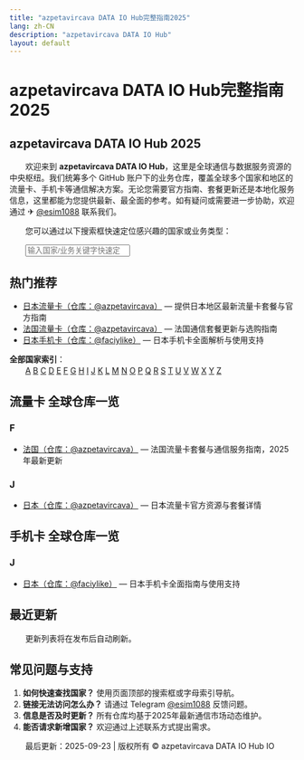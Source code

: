 ```yaml
---
title: "azpetavircava DATA IO Hub完整指南2025"
lang: zh-CN
description: "azpetavircava DATA IO Hub"
layout: default
---
```

# azpetavircava DATA IO Hub完整指南2025

## azpetavircava DATA IO Hub 2025

　　欢迎来到 **azpetavircava DATA IO Hub**，这里是全球通信与数据服务资源的中央枢纽。我们统筹多个 GitHub 账户下的业务仓库，覆盖全球多个国家和地区的流量卡、手机卡等通信解决方案。无论您需要官方指南、套餐更新还是本地化服务信息，这里都能为您提供最新、最全面的参考。如有疑问或需要进一步协助，欢迎通过 ✈ [@esim1088](https://t.me/s/esim1088) 联系我们。

　　您可以通过以下搜索框快速定位感兴趣的国家或业务类型：

　　<input type="search" placeholder="输入国家/业务关键字快速定位" aria-label="国家搜索">

## 热门推荐
- [日本流量卡（仓库：@azpetavircava）](https://azpetavircava.github.io/japan-data-plans/) — 提供日本地区最新流量卡套餐与官方指南
- [法国流量卡（仓库：@azpetavircava）](https://azpetavircava.github.io/france-data-plans/) — 法国通信套餐更新与选购指南
- [日本手机卡（仓库：@faciylike）](https://faciylike.github.io/japan-sim-guides/) — 日本手机卡全面解析与使用支持

**全部国家索引**：  
　　[A](#section-a) [B](#section-b) [C](#section-c) [D](#section-d) [E](#section-e) [F](#section-f) [G](#section-g) [H](#section-h) [I](#section-i) [J](#section-j) [K](#section-k) [L](#section-l) [M](#section-m) [N](#section-n) [O](#section-o) [P](#section-p) [Q](#section-q) [R](#section-r) [S](#section-s) [T](#section-t) [U](#section-u) [V](#section-v) [W](#section-w) [X](#section-x) [Y](#section-y) [Z](#section-z)

## 流量卡 全球仓库一览
### <h3 id="section-f">F</h3>
- [法国（仓库：@azpetavircava）](https://azpetavircava.github.io/france-data-plans/) — 法国流量卡套餐与通信服务指南，2025年最新更新
### <h3 id="section-j">J</h3>
- [日本（仓库：@azpetavircava）](https://azpetavircava.github.io/japan-data-plans/) — 日本流量卡官方资源与套餐详情

## 手机卡 全球仓库一览
### <h3 id="section-j">J</h3>
- [日本（仓库：@faciylike）](https://faciylike.github.io/japan-sim-guides/) — 日本手机卡全面指南与使用支持

## 最近更新
　　更新列表将在发布后自动刷新。

## 常见问题与支持
1.  **如何快速查找国家？** 使用页面顶部的搜索框或字母索引导航。
2.  **链接无法访问怎么办？** 请通过 Telegram [@esim1088](https://t.me/s/esim1088) 反馈问题。
3.  **信息是否及时更新？** 所有仓库均基于2025年最新通信市场动态维护。
4.  **能否请求新增国家？** 欢迎通过上述联系方式提出需求。

　　最后更新：2025-09-23 | 版权所有 © azpetavircava DATA IO Hub IO